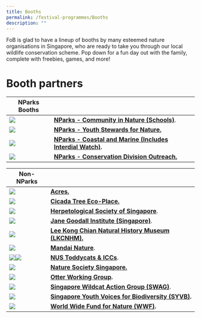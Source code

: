 ```yaml
---
title: Booths
permalink: /festival-programmes/Booths
description: ""
---
```

FoB is glad to have a lineup of booths by many esteemed nature organisations in Singapore, who are ready to take you through our local wildlife conservation scheme. Pop down for a fun day out with the family, complete with freebies, games, and more!

# **Booth partners**




| **NParks Booths** |  |
| -------- | -------- | 
| ![](/images/Logos/NParks%20Logo%20new%20tagline_colour.png)  |  **[NParks - Community in Nature (Schools)](https://www.nparks.gov.sg/biodiversity/community-in-nature-initiative)**. | 
|![](/images/Logos/NParks%20Logo%20new%20tagline_colour.png)| **[NParks - Youth Stewards for Nature.](https://www.nparks.gov.sg/learning/youthsgnature/youth-stewards-for-nature)**|
|![](/images/Logos/NParks%20Logo%20new%20tagline_colour.png)| **[NParks - Coastal and Marine (Includes Interdial Watch)](https://www.nparks.gov.sg/biodiversity/our-ecosystems/coastal-and-marine/intertidal).**  |
|![](/images/Logos/NParks%20Logo%20new%20tagline_colour.png)|**[ NParks - Conservation Division Outreach.](https://www.nparks.gov.sg/biodiversity/our-national-plan-for-conservation)** |


| **Non-NParks**| | 
| -------- | -------- |
| ![](/images/acres.jpeg)|**[Acres.](https://acres.org.sg/)** | 
|![](/images/Logos/cicada.jpg)|**[Cicada Tree Eco-Place.](https://cicadatree.org.sg/)** | 
|![](/images/Logos/hsslogo.jpg)| **[Herpetological Society of Singapore](https://herpsocsg.com/)**. |
|![](/images/Logos/janegoodall.jpg)| **[Jane Goodall Institute (Singapore)](https://janegoodall.org.sg/)**. |
|![](/images/Logos/LeeKongChianMuseum.png)| **[Lee Kong Chian Natural History Museum (LKCNHM).](https://lkcnhm.nus.edu.sg/)**  |
|![](/images/Logos/mandai-nature.jpg)| **[Mandai Nature](https://www.mandainature.org/en/home.html)**. |
|![](/images/Logos/toddycat.jpg)![](/images/Logos/iccslogo.jpg)| **[NUS Toddycats & ICCs](https://toddycats.wordpress.com/)**.  |
|![](/images/Logos/nsslogo.jpg)| **[Nature Society Singapore.](https://www.nss.org.sg/)** |
|![](/images/Logos/otterwatch.jpg)|**[Otter Working Group](https://www.facebook.com/OtterWatch/posts/introducing-singapores-otter-working-group/1127515683987645/).** |
|![](/images/Logos/swag.png)| **[Singapore Wildcat Action Group (SWAG)](https://www.swagcat.org/)**.|
|![](/images/Logos/syvb-logo.png)| **[Singapore Youth Voices for Biodiversity (SYVB)](https://sgyouthvoicesbiod.wordpress.com/).**|
|![](/images/Logos/wwfsg.jpg)|**[World Wide Fund for Nature (WWF)](https://www.worldwildlife.org/).**|
